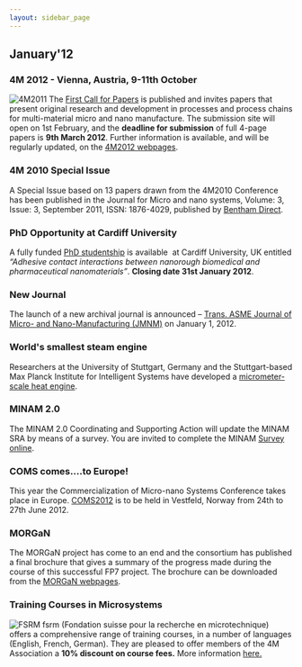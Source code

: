 ```yaml
---
layout: sidebar_page
---
```


## January'12

<!--break-->
### 4M 2012 - Vienna, Austria, 9-11th October


![4M2011](/4m-association/assets/images/4m-2012_100.png)
The [First Call for Papers](/4m-association/conference/2012/Call-Papers-4M2012) is published and invites  papers that present original research and development in processes and process chains for multi-material micro and nano manufacture. The submission site will open on 1st February, and the **deadline for submission** of full 4-page papers is **9th March 2012**. Further information is available, and will be regularly updated, on the [4M2012 webpages](/4m-association/conference/2012). 
  
### 4M 2010 Special Issue

A Special Issue based on 13 papers drawn from the 4M2010 Conference has been published in the Journal for Micro and nano systems, Volume: 3, Issue: 3, September 2011, ISSN: 1876-4029, published by [Bentham Direct](http://www.benthamdirect.org/pages/).   
 
### PhD Opportunity at Cardiff University

A fully funded [PhD studentship](/4m-association/content/PhD-Opportunity-Cardiff-University) is available  at Cardiff University, UK entitled *“Adhesive contact interactions between nanorough biomedical and pharmaceutical nanomaterials”*. **Closing date 31st January 2012**.  
  
### New Journal

The launch of a new archival journal is announced – [Trans. ASME Journal of Micro- and Nano-Manufacturing (JMNM)](/4m-association/content/New-Journal-Trans-ASME-Journal-Micro-and-Nano-Manufacturing-JMNM) on January 1, 2012.  
 
### World's smallest steam engine

Researchers at the University of Stuttgart, Germany and the Stuttgart-based Max Planck Institute for Intelligent Systems have developed a [micrometer-scale heat engine](http://www.mpg.de/4691201/thermodynamics_microscopic_steam_engine?filter_order=L).  

### MINAM 2.0

The MINAM 2.0 Coordinating and Supporting Action will update the MINAM SRA by means of a survey. You are invited to complete the MINAM [Survey online](/4m-association/content/MINAM-Survey).   
  
### COMS comes....to Europe!

This year the Commercialization of Micro-nano Systems Conference takes place in Europe. 
[COMS2012](http://www.coms2012.com/index.php?mod=pages&id=1) is to be held in Vestfeld, Norway from 24th to 27th June 2012.

### MORGaN

The MORGaN project has come to an end and the consortium has published a final brochure that gives a summary of the progress made during the course of this successful FP7  project. The brochure can be downloaded from the [MORGaN webpages](http://www.morganproject.eu/).  

### Training Courses in Microsystems

![FSRM](/4m-association/assets/images/FSRM_LOGO_web.gif)
fsrm (Fondation suisse pour la recherche en microtechnique) offers a comprehensive range of training courses, in a number of languages (English, French, German). They are pleased to offer members of the 4M Association a <b>10% discount on course fees.</b> More information [here.](/4m-association/content/fsrm-training-courses.html)